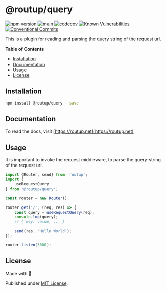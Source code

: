 # @routup/query

[![npm version](https://badge.fury.io/js/@routup%2Fquery.svg)](https://badge.fury.io/js/@routup%2Fquery)
[![main](https://github.com/Tada5hi/routup/actions/workflows/main.yml/badge.svg)](https://github.com/Tada5hi/routup/actions/workflows/main.yml)
[![codecov](https://codecov.io/gh/tada5hi/routup/branch/master/graph/badge.svg?token=CLIA667K6V)](https://codecov.io/gh/tada5hi/routup)
[![Known Vulnerabilities](https://snyk.io/test/github/Tada5hi/routup/badge.svg)](https://snyk.io/test/github/Tada5hi/routup)
[![Conventional Commits](https://img.shields.io/badge/Conventional%20Commits-1.0.0-%23FE5196?logo=conventionalcommits&logoColor=white)](https://conventionalcommits.org)

This is a plugin for reading and parsing the query string of the request url.

**Table of Contents**

- [Installation](#installation)
- [Documentation](#documentation)
- [Usage](#usage)
- [License](#license)

## Installation

```bash
npm install @routup/query --save
```

## Documentation

To read the docs, visit [https://routup.net](https://routup.net)

## Usage

It is important to invoke the request middleware,
to parse the query-string of the request url.

```typescript
import {Router, send} from 'routup';
import {
    useRequestQuery
} from '@routup/query';

const router = new Router();

router.get('/', (req, res) => {
    const query = useRequestQuery(req);
    console.log(query);
    // { key: value, ... }

    send(res, 'Hello World');
});

router.listen(3000);
```

## License

Made with 💚

Published under [MIT License](./LICENSE).
